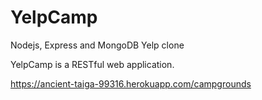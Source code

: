 # YelpCamp
Nodejs, Express and MongoDB Yelp clone

YelpCamp is a RESTful web application.

https://ancient-taiga-99316.herokuapp.com/campgrounds
